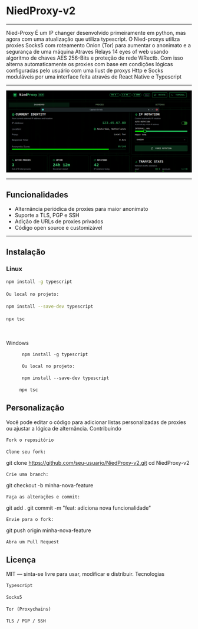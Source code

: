 # NiedProxy-v2

---------------


Nied-Proxy É um IP changer desenvolvido primeiramente em python, mas agora com  uma atualização que utiliza typescript. O Nied-proxys  utiliza proxies Socks5 com roteamento Onion (Tor) para aumentar o anonimato e a segurança de uma máquina Atraves Relays 14 eyes of web usando algoritmo de chaves AES 256-Bits e proteção de rede WRectb. Com isso alterna automaticamente os proxies com base em condições lógicas configuradas pelo usuário com uma liust de proxys Http e Socks moduláveis por uma interface feita através de  React Native e Typescript 




------------------------------




![Niedproxy](./Niedproxy.png)






---

## Funcionalidades

- Alternância periódica de proxies para maior anonimato
- Suporte a TLS, PGP e SSH
- Adição de URLs de proxies privados
- Código open source e customizável

---

## Instalação

### Linux

```bash
npm install -g typescript

Ou local no projeto:

npm install --save-dev typescript

npx tsc




```



Windows
    
          npm install -g typescript

          Ou local no projeto:
 
          npm install --save-dev typescript

         npx tsc

    
## Personalização

Você pode editar o código para adicionar listas personalizadas de proxies ou ajustar a lógica de alternância.
Contribuindo

    Fork o repositório

    Clone seu fork:

git clone https://github.com/seu-usuario/NiedProxy-v2.git
cd NiedProxy-v2

    Crie uma branch:

git checkout -b minha-nova-feature

    Faça as alterações e commit:

git add .
git commit -m "feat: adiciona nova funcionalidade"

    Envie para o fork:

git push origin minha-nova-feature

    Abra um Pull Request


    

## Licença

MIT — sinta-se livre para usar, modificar e distribuir.
Tecnologias

    Typescript

    Socks5

    Tor (Proxychains)

    TLS / PGP / SSH


